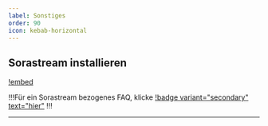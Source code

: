 ```yaml
---
label: Sonstiges
order: 90
icon: kebab-horizontal
---
```


## Sorastream installieren

[!embed](https://www.youtube.com/watch?v=yDuXGAnFQuI)

!!!Für ein Sorastream bezogenes FAQ, klicke [!badge variant="secondary" text="hier"](/troubleshooting.md/#sorastream)
!!!

___
